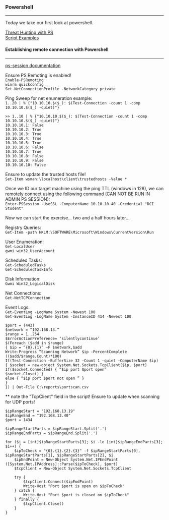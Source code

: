 ### Powershell
---
Today we take our first look at powershell.  

[Threat Hunting with PS](https://www.sans.org/white-papers/38842/)  
[Script Examples](https://learn.microsoft.com/en-us/powershell/scripting/samples/sample-scripts-for-administration?view=powershell-7.3&viewFallbackFrom=powershell-7)  

#### Establishing remote connection with Powershell
---
[ps-session documentation](https://learn.microsoft.com/en-us/powershell/module/microsoft.powershell.core/enter-pssession?view=powershell-7.3&viewFallbackFrom=powershell-6)  

Ensure PS Remoting is enabled!  
`Enable-PSRemoting`  
`winrm quickconfig`  
`Set-NetConnectionProfile -NetworkCategory private`  


Ping Sweep for net enumeration example:  
`1..20 | % {"10.10.10.$($_): $(Test-Connection -count 1 -comp 10.10.10.$($_) -quiet)"}`  
```
>> 1..10 | % {"10.10.10.$($_): $(Test-Connection -count 1 -comp 10.10.10.$($_) -quiet)"}
10.10.10.1: False
10.10.10.2: True
10.10.10.3: True
10.10.10.4: True
10.10.10.5: True
10.10.10.6: False
10.10.10.7: True
10.10.10.8: False
10.10.10.9: False
10.10.10.10: False
```
Ensure to update the trusted hosts file!  
`Set-Item wsman:\localhost\client\trustedhosts -Value *`

Once we ID our target machine using the ping TTL (windows in 128), we can remotely connect using the following command (CAN NOT BE RUN IN ADMIN PS SESSION):  
`Enter-PSSession -UseSSL -ComputerName 10.10.10.40 -Credential "DCI Student"`

Now we can start the exercise... two and a half hours later...  


Registry Queries:  
`Get-Item -path HKLM:\SOFTWARE\Microsoft\Windows\CurrentVersion\Run`  

User Enumeration:  
`Get-LocalUser`  
`gwmi win32_UserAccount`  

Scheduled Tasks:  
`Get-ScheduledTasks`  
`Get-ScheduledTaskInfo`  

Disk Information:  
`Gwmi Win32_LogicalDisk`  

Net Connections:  
`Get-NetTCPConnection`  

Event Logs:  
`Get-EventLog -LogName System -Newest 100`  
`Get-EventLog -LogName System -InstanceID 414 -Newest 100`  


```
$port = (443)
$network = “192.168.13.”
$range = 1..254
$ErrorActionPreference= ‘silentlycontinue’
$(Foreach ($add in $range)
{ $ip = “{0}.{1}” –F $network,$add
Write-Progress “Scanning Network” $ip -PercentComplete (($add/$range.Count)*100)
If(Test-Connection –BufferSize 32 –Count 1 –quiet –ComputerName $ip)
{ $socket = new-object System.Net.Sockets.TcpClient($ip, $port)
If($socket.Connected) { “$ip port $port open”
$socket.Close() }
else { “$ip port $port not open ” }
}
}) | Out-File C:\reports\portscan.csv
```

** note the "TcpClient" field in the script! Ensure to update when scanning for UDP ports!  

```
$ipRangeStart = "192.168.13.19"
$ipRangeEnd = "192.168.13.40"
$port = 1434

$ipRangeStartParts = $ipRangeStart.Split('.')
$ipRangeEndParts = $ipRangeEnd.Split('.')

for ($i = [int]$ipRangeStartParts[3]; $i -le [int]$ipRangeEndParts[3]; $i++) {
    $ipToCheck = "{0}.{1}.{2}.{3}" -f $ipRangeStartParts[0], $ipRangeStartParts[1], $ipRangeStartParts[2], $i
    $ipEndPoint = New-Object System.Net.IPEndPoint ([System.Net.IPAddress]::Parse($ipToCheck), $port)
    $tcpClient = New-Object System.Net.Sockets.TcpClient

    try {
        $tcpClient.Connect($ipEndPoint)
        Write-Host "Port $port is open on $ipToCheck"
    } catch {
        Write-Host "Port $port is closed on $ipToCheck"
    } finally {
        $tcpClient.Close()
    }
}
```